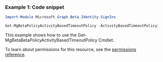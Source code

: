 ### Example 1: Code snippet

```powershellImport-Module Microsoft.Graph.Beta.Identity.SignIns

Get-MgBetaPolicyActivityBasedTimeoutPolicy -ActivityBasedTimeoutPolicyId $activityBasedTimeoutPolicyId
```
This example shows how to use the Get-MgBetaBetaPolicyActivityBasedTimeoutPolicy Cmdlet.
To learn about permissions for this resource, see the [permissions reference](/graph/permissions-reference).

